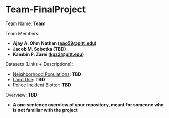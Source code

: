 # Team-FinalProject

Team Name: **Team**

Team Members:
- **Ajay A. Ohm Nathan (aao59@pitt.edu)**
- **Jacob M. Sobotka (TBD)**
- **Kambin P. Zarei (kpz3@pitt.edu)**

Datasets (Links + Descriptions):
- [Neighborhood Populations](https://data.wprdc.org/dataset/pittsburgh-american-community-survey-2015-miscellaneous-data/resource/82f29015-6905-4b1c-8300-afe9bb2231b3): **TBD**
- [Land Use](https://data.wprdc.org/dataset/pgh/resource/3738b143-57f8-4b66-a130-fc5357a0ff4e): **TBD**
- [Police Incident Blotter](https://data.wprdc.org/dataset/uniform-crime-reporting-data): **TBD**

Overview: **TBD**
- **A one sentence overview of your repository, meant for someone who is not familiar with the project**
